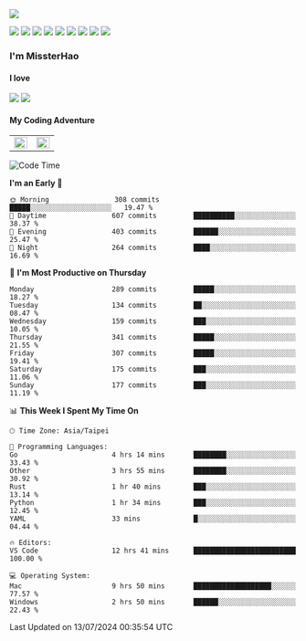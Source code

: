 ![](https://komarev.com/ghpvc/?username=MissterHao&color=ff69b4)

[![](https://img.shields.io/badge/Amazon%20AWS-%23232F3E?logo=amazon-aws&logoColor=white&style=for-the-badge)](https://aws.amazon.com/)
[![](https://img.shields.io/badge/Python-3776AB?style=for-the-badge&logo=python&logoColor=white)](https://www.djangoproject.com/)
[![](https://img.shields.io/badge/Django-092E20?style=for-the-badge&logo=django&logoColor=white)](https://www.python.org/)
[![](https://img.shields.io/badge/Rust-%23EB6400?style=for-the-badge&logo=rust&logoColor=white)](https://www.python.org/)
[![](https://img.shields.io/badge/Flask-23232F3E?style=for-the-badge&logo=flask&logoColor=white)](https://flask.palletsprojects.com/en/2.1.x/)
[![](https://img.shields.io/badge/go-%2300ADD8.svg?&style=for-the-badge&logo=go&logoColor=white)](https://golang.org/)
[![](https://img.shields.io/badge/javascript-%23F7DF1E.svg?&style=for-the-badge&logo=javascript&logoColor=black)](https://www.javascript.com/)
[![](https://img.shields.io/badge/mysql-%234479A1.svg?&style=for-the-badge&logo=mysql&logoColor=white)](https://www.mysql.com/)
[![](https://img.shields.io/badge/docker-%232496ED.svg?&style=for-the-badge&logo=docker&logoColor=white)](https://www.docker.com/)

### I'm MissterHao

#### I love  
![](https://img.shields.io/badge/Netflix-E50914?style=for-the-badge&logo=netflix&logoColor=white)
![](https://img.shields.io/badge/YouTube-FF0000?style=for-the-badge&logo=youtube&logoColor=white)

#### My Coding Adventure
<!-- Readme stats -->
<!-- https://github.com/anuraghazra/github-readme-stats -->
<table>
<tr>
    <td valign="top" width="50%">
    <img src="https://github-readme-stats.vercel.app/api?username=MissterHao&hide_border=true&show_icons=true&locale=en" align="left" style="width: 100%" />
    </td>
    <td valign="top" width="50%">
    <img src="https://github-readme-stats.vercel.app/api/top-langs?username=MissterHao&hide_border=true&show_icons=true&locale=en&layout=compact" align="left" style="width: 100%" />
    </td>
</tr>
</table>  


<!--START_SECTION:waka-->
![Code Time](http://img.shields.io/badge/Code%20Time-1%2C600%20hrs%209%20mins-blue)

**I'm an Early 🐤** 

```text
🌞 Morning                308 commits         █████░░░░░░░░░░░░░░░░░░░░   19.47 % 
🌆 Daytime                607 commits         ██████████░░░░░░░░░░░░░░░   38.37 % 
🌃 Evening                403 commits         ██████░░░░░░░░░░░░░░░░░░░   25.47 % 
🌙 Night                  264 commits         ████░░░░░░░░░░░░░░░░░░░░░   16.69 % 
```
📅 **I'm Most Productive on Thursday** 

```text
Monday                   289 commits         █████░░░░░░░░░░░░░░░░░░░░   18.27 % 
Tuesday                  134 commits         ██░░░░░░░░░░░░░░░░░░░░░░░   08.47 % 
Wednesday                159 commits         ███░░░░░░░░░░░░░░░░░░░░░░   10.05 % 
Thursday                 341 commits         █████░░░░░░░░░░░░░░░░░░░░   21.55 % 
Friday                   307 commits         █████░░░░░░░░░░░░░░░░░░░░   19.41 % 
Saturday                 175 commits         ███░░░░░░░░░░░░░░░░░░░░░░   11.06 % 
Sunday                   177 commits         ███░░░░░░░░░░░░░░░░░░░░░░   11.19 % 
```


📊 **This Week I Spent My Time On** 

```text
🕑︎ Time Zone: Asia/Taipei

💬 Programming Languages: 
Go                       4 hrs 14 mins       ████████░░░░░░░░░░░░░░░░░   33.43 % 
Other                    3 hrs 55 mins       ████████░░░░░░░░░░░░░░░░░   30.92 % 
Rust                     1 hr 40 mins        ███░░░░░░░░░░░░░░░░░░░░░░   13.14 % 
Python                   1 hr 34 mins        ███░░░░░░░░░░░░░░░░░░░░░░   12.45 % 
YAML                     33 mins             █░░░░░░░░░░░░░░░░░░░░░░░░   04.44 % 

🔥 Editors: 
VS Code                  12 hrs 41 mins      █████████████████████████   100.00 % 

💻 Operating System: 
Mac                      9 hrs 50 mins       ███████████████████░░░░░░   77.57 % 
Windows                  2 hrs 50 mins       ██████░░░░░░░░░░░░░░░░░░░   22.43 % 
```


 Last Updated on 13/07/2024 00:35:54 UTC
<!--END_SECTION:waka-->

<!--
**MissterHao/MissterHao** is a ✨ _special_ ✨ repository because its `README.md` (this file) appears on your GitHub profile.

Here are some ideas to get you started:

- 🔭 I’m currently working on ...
- 🌱 I’m currently learning ...
- 👯 I’m looking to collaborate on ...
- 🤔 I’m looking for help with ...
- 💬 Ask me about ...
- 📫 How to reach me: ...
- 😄 Pronouns: ...
- ⚡ Fun fact: ...
-->
